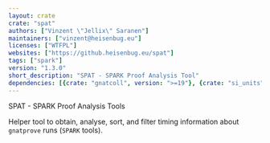 ```yaml
---
layout: crate
crate: "spat"
authors: ["Vinzent \"Jellix\" Saranen"]
maintainers: ["vinzent@heisenbug.eu"]
licenses: ["WTFPL"]
websites: ["https://github.heisenbug.eu/spat"]
tags: ["spark"]
version: "1.3.0"
short_description: "SPAT - SPARK Proof Analysis Tool"
dependencies: [{crate: "gnatcoll", version: ">=19"}, {crate: "si_units", version: "~0.2"}]
---
```

SPAT - SPARK Proof Analysis Tools

Helper tool to obtain, analyse, sort, and filter timing information about
`gnatprove` runs (`SPARK` tools).


